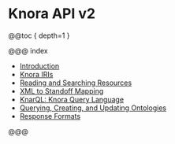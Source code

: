 <!---
Copyright © 2015-2018 the contributors (see Contributors.md).

This file is part of Knora.

Knora is free software: you can redistribute it and/or modify
it under the terms of the GNU Affero General Public License as published
by the Free Software Foundation, either version 3 of the License, or
(at your option) any later version.

Knora is distributed in the hope that it will be useful,
but WITHOUT ANY WARRANTY; without even the implied warranty of
MERCHANTABILITY or FITNESS FOR A PARTICULAR PURPOSE.  See the
GNU Affero General Public License for more details.

You should have received a copy of the GNU Affero General Public
License along with Knora.  If not, see <http://www.gnu.org/licenses/>.
-->

# Knora API v2

@@toc { depth=1 }

@@@ index

- [Introduction](introduction.md)
- [Knora IRIs](knora-iris.md)
- [Reading and Searching Resources](reading-and-searching-resources.md)
- [XML to Standoff Mapping](xml-to-standoff-mapping.md)
- [KnarQL: Knora Query Language](query-language.md)
- [Querying, Creating, and Updating Ontologies](ontology-information.md)
- [Response Formats](response-formats.md)

@@@
